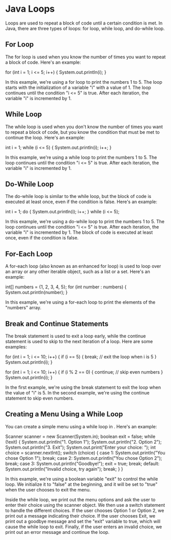 # Java Loops

Loops are used to repeat a block of code until a certain condition is met. In Java, there are three types of loops: for loop, while loop, and do-while loop.

## For Loop

The for loop is used when you know the number of times you want to repeat a block of code. Here's an example:

 
for (int i = 1; i <= 5; i++) {
    System.out.println(i);
}


In this example, we're using a for loop to print the numbers 1 to 5. The loop starts with the initialization of a variable "i" with a value of 1. The loop continues until the condition "i <= 5" is true. After each iteration, the variable "i" is incremented by 1.

## While Loop

The while loop is used when you don't know the number of times you want to repeat a block of code, but you know the condition that must be met to continue the loop. Here's an example:

 
int i = 1;
while (i <= 5) {
    System.out.println(i);
    i++;
}


In this example, we're using a while loop to print the numbers 1 to 5. The loop continues until the condition "i <= 5" is true. After each iteration, the variable "i" is incremented by 1.

## Do-While Loop

The do-while loop is similar to the while loop, but the block of code is executed at least once, even if the condition is false. Here's an example:

 
int i = 1;
do {
    System.out.println(i);
    i++;
} while (i <= 5);


In this example, we're using a do-while loop to print the numbers 1 to 5. The loop continues until the condition "i <= 5" is true. After each iteration, the variable "i" is incremented by 1. The block of code is executed at least once, even if the condition is false.

## For-Each Loop

A for-each loop (also known as an enhanced for loop) is used to loop over an array or any other iterable object, such as a list or a set. Here's an example:

 
int[] numbers = {1, 2, 3, 4, 5};
for (int number : numbers) {
    System.out.println(number);
}


In this example, we're using a for-each loop to print the elements of the "numbers" array.

## Break and Continue Statements

The break statement is used to exit a loop early, while the continue statement is used to skip to the next iteration of a loop. Here are some examples:

 
for (int i = 1; i <= 10; i++) {
    if (i == 5) {
        break; // exit the loop when i is 5
    }
    System.out.println(i);
}

for (int i = 1; i <= 10; i++) {
    if (i % 2 == 0) {
        continue; // skip even numbers
    }
    System.out.println(i);
}


In the first example, we're using the break statement to exit the loop when the value of "i" is 5. In the second example, we're using the continue statement to skip even numbers.

## Creating a Menu Using a While Loop

You can create a simple menu using a while loop in  . Here's an example:

 
Scanner scanner = new Scanner(System.in);
boolean exit = false;
while (!exit) {
    System.out.println("1. Option 1");
    System.out.println("2. Option 2");
    System.out.println("3. Exit");
    System.out.print("Enter your choice: ");
    int choice = scanner.nextInt();
    switch (choice) {
        case 1:
            System.out.println("You chose Option 1");
            break;
        case 2:
            System.out.println("You chose Option 2");
            break;
        case 3:
            System.out.println("Goodbye!");
            exit = true;
            break;
        default:
            System.out.println("Invalid choice, try again");
            break;
    }
}


In this example, we're using a boolean variable "exit" to control the while loop. We initialize it to "false" at the beginning, and it will be set to "true" when the user chooses to exit the menu.

Inside the while loop, we print out the menu options and ask the user to enter their choice using the scanner object. We then use a switch statement to handle the different choices. If the user chooses Option 1 or Option 2, we print out a message indicating their choice. If the user chooses Exit, we print out a goodbye message and set the "exit" variable to true, which will cause the while loop to exit. Finally, if the user enters an invalid choice, we print out an error message and continue the loop.
